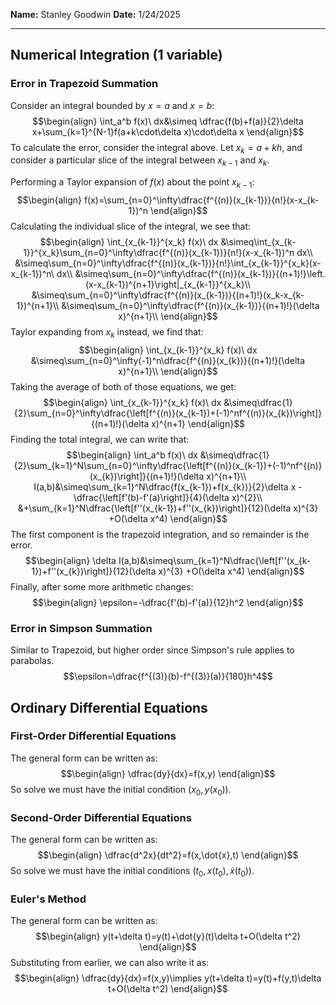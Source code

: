 **Name:** Stanley Goodwin
**Date:** 1/24/2025

---
## Numerical Integration (1 variable)
### Error in Trapezoid Summation
Consider an integral bounded by $x=a$ and $x=b$:
$$\begin{align}
\int_a^b f(x)\ dx&\simeq
\dfrac{f(b)+f(a)}{2}\delta x+\sum_{k=1}^{N-1}f(a+k\cdot\delta x)\cdot\delta x
\end{align}$$
To calculate the error, consider the integral above.
Let $x_k=a+kh$, and consider a particular slice of the integral between $x_{k-1}$ and $x_k$.

Performing a Taylor expansion of $f(x)$ about the point $x_{k-1}$:
$$\begin{align}
f(x)=\sum_{n=0}^\infty\dfrac{f^{(n)}(x_{k-1})}{n!}(x-x_{k-1})^n
\end{align}$$
Calculating the individual slice of the integral, we see that:
$$\begin{align}
\int_{x_{k-1}}^{x_k} f(x)\ dx
&\simeq\int_{x_{k-1}}^{x_k}\sum_{n=0}^\infty\dfrac{f^{(n)}(x_{k-1})}{n!}(x-x_{k-1})^n dx\\
&\simeq\sum_{n=0}^\infty\dfrac{f^{(n)}(x_{k-1})}{n!}\int_{x_{k-1}}^{x_k}(x-x_{k-1})^n\ dx\\
&\simeq\sum_{n=0}^\infty\dfrac{f^{(n)}(x_{k-1})}{(n+1)!}\left.(x-x_{k-1})^{n+1}\right|_{x_{k-1}}^{x_k}\\
&\simeq\sum_{n=0}^\infty\dfrac{f^{(n)}(x_{k-1})}{(n+1)!}(x_k-x_{k-1})^{n+1}\\
&\simeq\sum_{n=0}^\infty\dfrac{f^{(n)}(x_{k-1})}{(n+1)!}(\delta x)^{n+1}\\
\end{align}$$
Taylor expanding from $x_k$ instead, we find that:
$$\begin{align}
\int_{x_{k-1}}^{x_k} f(x)\ dx
&\simeq\sum_{n=0}^\infty(-1)^n\dfrac{f^{(n)}(x_{k})}{(n+1)!}(\delta x)^{n+1}\\
\end{align}$$
Taking the average of both of those equations, we get:
$$\begin{align}
\int_{x_{k-1}}^{x_k} f(x)\ dx
&\simeq\dfrac{1}{2}\sum_{n=0}^\infty\dfrac{\left[f^{(n)}(x_{k-1})+(-1)^nf^{(n)}(x_{k})\right]}{(n+1)!}(\delta x)^{n+1}
\end{align}$$
Finding the total integral, we can write that:
$$\begin{align}
\int_a^b f(x)\ dx
&\simeq\dfrac{1}{2}\sum_{k=1}^N\sum_{n=0}^\infty\dfrac{\left[f^{(n)}(x_{k-1})+(-1)^nf^{(n)}(x_{k})\right]}{(n+1)!}(\delta x)^{n+1}\\
I(a,b)&\simeq\sum_{k=1}^N\dfrac{f(x_{k-1})+f(x_{k})}{2}\delta x
-\dfrac{\left[f'(b)-f'(a)\right]}{4}(\delta x)^{2}\\
&+\sum_{k=1}^N\dfrac{\left[f''(x_{k-1})+f''(x_{k})\right]}{12}(\delta x)^{3}
+O(\delta x^4)
\end{align}$$
The first component is the trapezoid integration, and so remainder is the error.
$$\begin{align}
\delta I(a,b)&\simeq\sum_{k=1}^N\dfrac{\left[f''(x_{k-1})+f''(x_{k})\right]}{12}(\delta x)^{3}
+O(\delta x^4)
\end{align}$$
Finally, after some more arithmetic changes:
$$\begin{align}
\epsilon=-\dfrac{f'(b)-f'(a)}{12}h^2
\end{align}$$
### Error in Simpson Summation
Similar to Trapezoid, but higher order since Simpson's rule applies to parabolas.
$$\epsilon=\dfrac{f^{(3)}(b)-f^{(3)}(a)}{180}h^4$$
## Ordinary Differential Equations

### First-Order Differential Equations
The general form can be written as:
$$\begin{align}
\dfrac{dy}{dx}=f(x,y)
\end{align}$$
So solve we must have the initial condition $(x_0,y(x_0))$.
### Second-Order Differential Equations
The general form can be written as:
$$\begin{align}
\dfrac{d^2x}{dt^2}=f(x,\dot{x},t)
\end{align}$$
So solve we must have the initial conditions $(t_0,x(t_0),\dot{x}(t_0))$.
### Euler's Method
The general form can be written as:
$$\begin{align}
y(t+\delta t)=y(t)+\dot{y}(t)\delta t+O(\delta t^2)
\end{align}$$
Substituting from earlier, we can also write it as:
$$\begin{align}
\dfrac{dy}{dx}=f(x,y)\implies y(t+\delta t)=y(t)+f(y,t)\delta t+O(\delta t^2)
\end{align}$$
